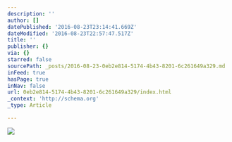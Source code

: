 ```yaml
---
description: ''
author: []
datePublished: '2016-08-23T23:14:41.669Z'
dateModified: '2016-08-23T22:57:47.517Z'
title: ''
publisher: {}
via: {}
starred: false
sourcePath: _posts/2016-08-23-0eb2e814-5174-4b43-8201-6c261649a329.md
inFeed: true
hasPage: true
inNav: false
url: 0eb2e814-5174-4b43-8201-6c261649a329/index.html
_context: 'http://schema.org'
_type: Article

---
```

![](https://the-grid-user-content.s3-us-west-2.amazonaws.com/997fde26-b804-4b72-93ef-68f0befe47cc.jpg)